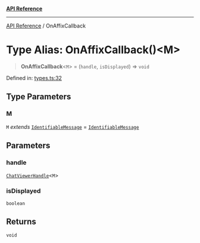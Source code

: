 [**API Reference**](../README.md)

***

[API Reference](../README.md) / OnAffixCallback

# Type Alias: OnAffixCallback()\<M\>

> **OnAffixCallback**\<`M`\> = (`handle`, `isDisplayed`) => `void`

Defined in: [types.ts:32](https://github.com/wix-incubator/chat-viewer/blob/15bf3285badb80da9e01685e151f498ed816c224/lib/types.ts#L32)

## Type Parameters

### M

`M` *extends* [`IdentifiableMessage`](IdentifiableMessage.md) = [`IdentifiableMessage`](IdentifiableMessage.md)

## Parameters

### handle

[`ChatViewerHandle`](../interfaces/ChatViewerHandle.md)\<`M`\>

### isDisplayed

`boolean`

## Returns

`void`
